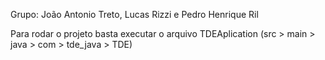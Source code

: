 Grupo: João Antonio Treto, Lucas Rizzi e Pedro Henrique Ril

Para rodar o projeto basta executar o arquivo TDEAplication (src > main > java > com > tde_java > TDE)
